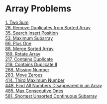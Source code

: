 # Array Problems

[1. Two Sum]()</br>
[26. Remove Duplicates from Sorted Array]()</br>
[35. Search Insert Position]()</br>
[53. Maximum Subarray]()</br>
[66. Plus One]()</br>
[88. Merge Sorted Array](https://leetcode.com/problems/merge-sorted-array/)</br>
[189. Rotate Array](https://leetcode.com/problems/rotate-array/)</br>
[217. Contains Duplicate](https://leetcode.com/problems/contains-duplicate/)</br>
[219. Contains Duplicate II](https://leetcode.com/problems/contains-duplicate-ii)</br>
[268. Missing Number](https://leetcode.com/problems/missing-number/)</br>
[283. Move Zeroes](https://leetcode.com/problems/move-zeroes/)</br>
[414. Third Maximum Number](https://leetcode.com/problems/third-maximum-number/)</br>
[448. Find All Numbers Disappeared in an Array](https://leetcode.com/problems/find-all-numbers-disappeared-in-an-array/)</br>
[485. Max Consecutive Ones](https://leetcode.com/problems/max-consecutive-ones/)</br>
[581. Shortest Unsorted Continuous Subarray](https://leetcode.com/problems/shortest-unsorted-continuous-subarray/)</br>